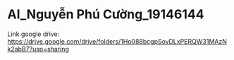 # AI_Nguyễn Phú Cường_19146144
Link google drive: https://drive.google.com/drive/folders/1Ho088bcgpSovDLxPERQW31MAzNk2abB7?usp=sharing
